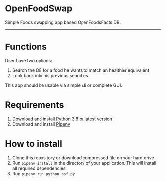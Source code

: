 # OpenFoodSwap
Simple Foods swapping app based OpenFoodsFacts DB.

---------------
# **Functions**


User have two options:

1. Search the DB for a food he wants to match an healthier equivalent
2. Look back into his previous searches

This app should be usable via simple cli or complete GUI.

# **Requirements**
1. Download and install [Python 3.8 or latest version](https://www.python.org/)
2. Download and install [Pipenv](https://pypi.org/project/pipenv/)

# **How to install**

1. Clone this repository or download compressed file on your hard drive
2. Run `pipenv install` in the directory of your application. This will install all required dependencies
3. Run `pipenv run python osf.py`

